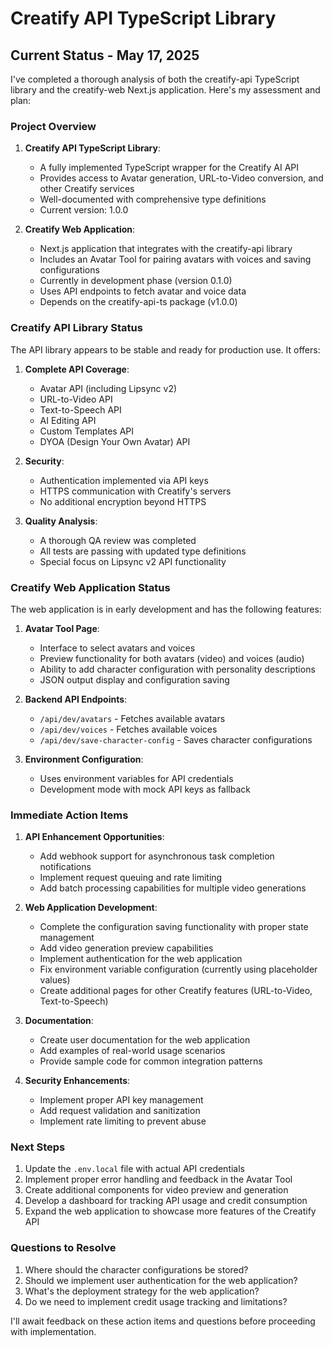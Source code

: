 # Creatify API TypeScript Library

## Current Status - May 17, 2025

I've completed a thorough analysis of both the creatify-api TypeScript library and the creatify-web Next.js application. Here's my assessment and plan:

### Project Overview

1. **Creatify API TypeScript Library**:
   - A fully implemented TypeScript wrapper for the Creatify AI API
   - Provides access to Avatar generation, URL-to-Video conversion, and other Creatify services
   - Well-documented with comprehensive type definitions
   - Current version: 1.0.0

2. **Creatify Web Application**:
   - Next.js application that integrates with the creatify-api library
   - Includes an Avatar Tool for pairing avatars with voices and saving configurations
   - Currently in development phase (version 0.1.0)
   - Uses API endpoints to fetch avatar and voice data
   - Depends on the creatify-api-ts package (v1.0.0)

### Creatify API Library Status

The API library appears to be stable and ready for production use. It offers:

1. **Complete API Coverage**:
   - Avatar API (including Lipsync v2)
   - URL-to-Video API
   - Text-to-Speech API
   - AI Editing API
   - Custom Templates API
   - DYOA (Design Your Own Avatar) API

2. **Security**:
   - Authentication implemented via API keys
   - HTTPS communication with Creatify's servers
   - No additional encryption beyond HTTPS

3. **Quality Analysis**:
   - A thorough QA review was completed
   - All tests are passing with updated type definitions
   - Special focus on Lipsync v2 API functionality

### Creatify Web Application Status

The web application is in early development and has the following features:

1. **Avatar Tool Page**:
   - Interface to select avatars and voices
   - Preview functionality for both avatars (video) and voices (audio)
   - Ability to add character configuration with personality descriptions
   - JSON output display and configuration saving

2. **Backend API Endpoints**:
   - `/api/dev/avatars` - Fetches available avatars
   - `/api/dev/voices` - Fetches available voices
   - `/api/dev/save-character-config` - Saves character configurations

3. **Environment Configuration**:
   - Uses environment variables for API credentials
   - Development mode with mock API keys as fallback

### Immediate Action Items

1. **API Enhancement Opportunities**:
   - Add webhook support for asynchronous task completion notifications
   - Implement request queuing and rate limiting
   - Add batch processing capabilities for multiple video generations

2. **Web Application Development**:
   - Complete the configuration saving functionality with proper state management
   - Add video generation preview capabilities
   - Implement authentication for the web application
   - Fix environment variable configuration (currently using placeholder values)
   - Create additional pages for other Creatify features (URL-to-Video, Text-to-Speech)

3. **Documentation**:
   - Create user documentation for the web application
   - Add examples of real-world usage scenarios
   - Provide sample code for common integration patterns

4. **Security Enhancements**:
   - Implement proper API key management
   - Add request validation and sanitization
   - Implement rate limiting to prevent abuse

### Next Steps

1. Update the `.env.local` file with actual API credentials
2. Implement proper error handling and feedback in the Avatar Tool
3. Create additional components for video preview and generation
4. Develop a dashboard for tracking API usage and credit consumption
5. Expand the web application to showcase more features of the Creatify API

### Questions to Resolve

1. Where should the character configurations be stored?
2. Should we implement user authentication for the web application?
3. What's the deployment strategy for the web application?
4. Do we need to implement credit usage tracking and limitations?

I'll await feedback on these action items and questions before proceeding with implementation.

